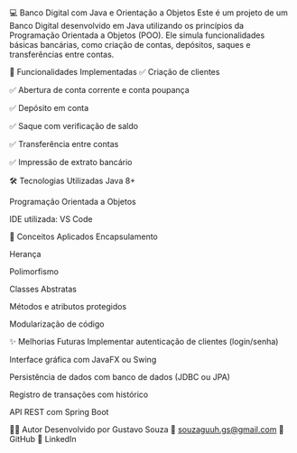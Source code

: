 💻 Banco Digital com Java e Orientação a Objetos
Este é um projeto de um Banco Digital desenvolvido em Java utilizando os princípios da Programação Orientada a Objetos (POO). Ele simula funcionalidades básicas bancárias, como criação de contas, depósitos, saques e transferências entre contas.

🚀 Funcionalidades Implementadas
✅ Criação de clientes

✅ Abertura de conta corrente e conta poupança

✅ Depósito em conta

✅ Saque com verificação de saldo

✅ Transferência entre contas

✅ Impressão de extrato bancário

🛠️ Tecnologias Utilizadas
Java 8+

Programação Orientada a Objetos

IDE utilizada: VS Code

📘 Conceitos Aplicados
Encapsulamento

Herança

Polimorfismo

Classes Abstratas

Métodos e atributos protegidos

Modularização de código

✨ Melhorias Futuras
Implementar autenticação de clientes (login/senha)

Interface gráfica com JavaFX ou Swing

Persistência de dados com banco de dados (JDBC ou JPA)

Registro de transações com histórico

API REST com Spring Boot

👨‍💻 Autor
Desenvolvido por Gustavo Souza
📧 souzaguuh.gs@gmail.com
🔗 GitHub
🔗 LinkedIn

